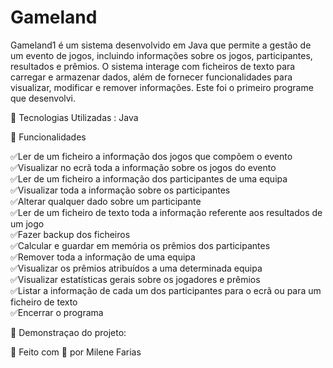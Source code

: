 # Gameland
Gameland1 é um sistema desenvolvido em Java que permite a gestão de um evento de jogos, incluindo informações sobre os jogos, participantes, resultados e prêmios. 
O sistema interage com ficheiros de texto para carregar e armazenar dados, além de fornecer funcionalidades para visualizar, modificar e remover informações.
Este foi o primeiro programe que desenvolvi.


🚀 Tecnologias Utilizadas :
Java


📌 Funcionalidades

✅Ler de um ficheiro a informação dos jogos que compõem o evento   
✅Visualizar no ecrã toda a informação sobre os jogos do evento     
✅Ler de um ficheiro a informação dos participantes de uma equipa   
✅Visualizar toda a informação sobre os participantes   
✅Alterar qualquer dado sobre um participante    
✅Ler de um ficheiro de texto toda a informação referente aos resultados de um jogo  
✅Fazer backup dos ficheiros   
✅Calcular e guardar em memória os prêmios dos participantes   
✅Remover toda a informação de uma equipa   
✅Visualizar os prêmios atribuídos a uma determinada equipa    
✅Visualizar estatísticas gerais sobre os jogadores e prêmios   
✅Listar a informação de cada um dos participantes para o ecrã ou para um ficheiro de texto   
✅Encerrar o programa     

📸 Demonstraçao do projeto:

🚀 Feito com 💙 por Milene Farias
